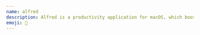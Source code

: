 ```yaml
---
name: alfred
description: Alfred is a productivity application for macOS, which boosts your efficiency with hotkeys, keywords and text expansion.
emoji: 🎩
---
```


